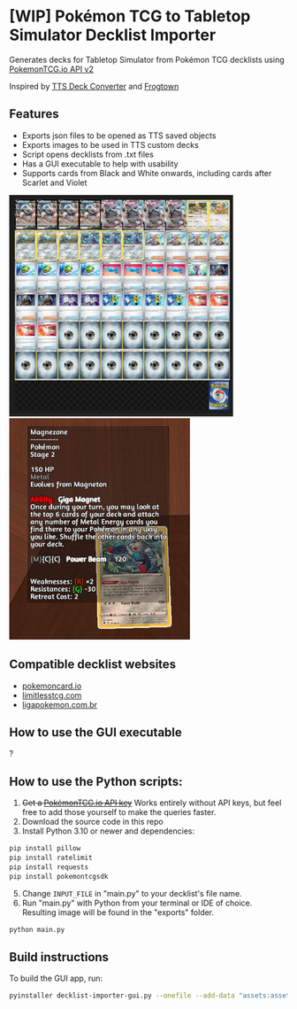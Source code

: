 # [WIP] Pokémon TCG to Tabletop Simulator Decklist Importer

Generates decks for Tabletop Simulator from Pokémon TCG decklists using [PokemonTCG.io API v2](https://pokemontcg.io/)

Inspired by [TTS Deck Converter](https://github.com/jeandeaual/tts-deckconverter) and [Frogtown](https://www.frogtown.me/)


## Features
- Exports json files to be opened as TTS saved objects
- Exports images to be used in TTS custom decks
- Script opens decklists from .txt files
- Has a GUI executable to help with usability
- Supports cards from Black and White onwards, including cards after Scarlet and Violet

<img src="https://github.com/NatePlays95/ptcg-tts-decklist-importer/blob/main/readme_image_1.jpeg?raw=true" height="400"><img src="https://github.com/NatePlays95/ptcg-tts-decklist-importer/blob/main/readme_image_2.jpeg?raw=true" height="400">

## Compatible decklist websites
- [pokemoncard.io](https://pokemoncard.io)
- [limitlesstcg.com](https://limitlesstcg.com)
- [ligapokemon.com.br](https://ligapokemon.com.br)

## How to use the GUI executable
?

## How to use the Python scripts:
1. ~~Get a [PokémonTCG.io API key](https://dev.pokemontcg.io/)~~ Works entirely without API keys, but feel free to add those yourself to make the queries faster.
2. Download the source code in this repo
3. Install Python 3.10 or newer and dependencies:
```sh
pip install pillow
pip install ratelimit
pip install requests
pip install pokemontcgsdk
```
5. Change ``INPUT_FILE`` in "main.py" to your decklist's file name.
6. Run "main.py" with Python from your terminal or IDE of choice. Resulting image will be found in the "exports" folder.
```sh
python main.py
```

## Build instructions
To build the GUI app, run:
```sh
pyinstaller decklist-importer-gui.py --onefile --add-data "assets:assets"
```
